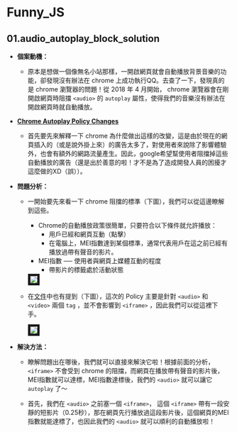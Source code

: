 # Funny_JS

## 01.audio_autoplay_block_solution

* **個案動機：** 
  * 原本是想做一個像無名小站那樣，一開啟網頁就會自動播放背景音樂的功能，卻發現沒有辦法在 chrome 上成功執行QQ。去查了一下，發現真的是 chrome 瀏覽器的問題！從 2018 年 4 月開始， chrome 瀏覽器會在剛開啟網頁時阻擋 `<audio>` 的 `autoplay` 屬性，使得我們的音樂沒有辦法在開啟網頁時就自動播放。

* [**Chrome Autoplay Policy Changes**](https://developers.google.com/web/updates/2017/09/autoplay-policy-changes)  
  * 首先要先來解釋一下 chrome 為什麼做出這樣的改變，這是由於現在的網頁插入的（或是說外掛上來）的廣告太多了，對使用者來說除了影響體驗外，也會有額外的網路流量產生。因此，google希望幫使用者阻擋掉這些自動播放的廣告（還是出於善意的啦！才不是為了造成開發人員的困擾才這麼做的XD（誤））。

* **問題分析：** 
  * 一開始要先來看一下 chrome 阻擋的標準（下圖），我們可以從這邊瞭解到這些。
    * Chrome的自動播放政策很簡單，只要符合以下條件就允許播放：
      * 用戶已經和網頁互動（點擊）
      * 在電腦上，MEI指數達到某個標準，通常代表用戶在這之前已經有播放過帶有聲音的影片。
    * MEI指數 ── 使用者與網頁上媒體互動的程度 
      * 帶影片的標籤處於活動狀態

    <img src="https://i.imgur.com/d1PtquV.png" style="border: 5px solid">

  * 在[文件](https://developers.google.com/web/updates/2017/09/autoplay-policy-changes)中也有提到（下圖），這次的 Policy 主要是針對 `<audio>` 和 `<video>` 兩個 `tag` ，並不會影響到 `<iframe>` ，因此我們可以從這裡下手。
  
    <img src="https://i.imgur.com/QfKS6lN.png" style="border: 5px solid">
  
* **解決方法：**
  * 瞭解問題出在哪後，我們就可以直接來解決它啦！根據前面的分析，`<iframe>` 不會受到 chrome 的阻擋，而網頁在播放帶有聲音的影片後，MEI指數就可以達標，MEI指數達標後，我們的 `<audio>` 就可以讓它 `autoplay` 了～

  * 首先，我們在 `<audio>` 之前塞一個 `<iframe>`， 這個 `<iframe>` 帶有一段安靜的短影片（0.25秒），那在網頁先行播放過這段影片後，這個網頁的MEI指數就能達標了，也因此我們的 `<audio>` 就可以順利的自動播放啦！









